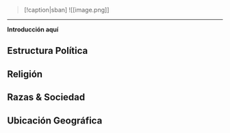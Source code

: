 
> [!caption|sban] 
> ![[image.png]]

---


**Introducción aquí**

## Estructura Política

## Religión

## Razas & Sociedad

## Ubicación Geográfica
  

